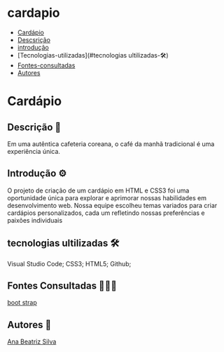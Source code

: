 # cardapio
* [Cardápio](#cardapio)
* [Descsrição](#descrição-📝)
* [introdução](#introdução-⚙️)
* [Tecnologias-utilizadas](#tecnologias ultilizadas-🛠️)
* [Fontes-consultadas](#fontes-consultadas-👩🏾‍💻)
* [Autores](#autores-📕)
# Cardápio

## Descrição 📝
Em uma autêntica cafeteria coreana, o café da manhã tradicional é uma experiência única.

## Introdução ⚙️
O projeto de criação de um cardápio em HTML e CSS3 foi uma oportunidade única para explorar e aprimorar nossas habilidades em desenvolvimento web. Nossa equipe escolheu temas variados para criar cardápios personalizados, cada um refletindo nossas preferências e paixões individuais
 

## tecnologias ultilizadas 🛠️
Visual Studio Code;
CSS3;
HTML5;
Github;

## Fontes Consultadas 👩🏾‍💻
[boot strap](https://getbootstrap.com/)

## Autores 📕
[Ana Beatriz Silva](https://github.com/biasantorii)
